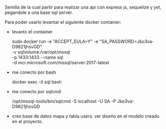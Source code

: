 Semilla de la cual partir para realizar una api con express js, sequelize y jwt, pegandole a una base sql server. 

Para poder usarlo levantar el siguiente docker container:

- levanto el container

   sudo docker run -e "ACCEPT_EULA=Y" -e "SA_PASSWORD=Jko3va-D9821jhsvGD" \
      -v sqlvolume:/var/opt/mssql \
      -p 1433:1433 --name sql \
      -d mcr.microsoft.com/mssql/server:2017-latest
      
- me conecto por bash

   docker exec -it sql bash  
   

- me conecto por sqlcmd

   /opt/mssql-tools/bin/sqlcmd -S localhost -U SA -P Jko3va-D9821jhsvGD
   
- creo base de datos mapa y tabla users. ver diseño en el modelo creado en el proyecto.
